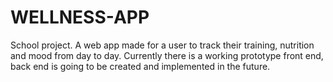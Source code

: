 # WELLNESS-APP
School project.
A web app made for a user to track their training, nutrition and mood from day to day.
Currently there is a working prototype front end, back end is going to be created and implemented in the future.
